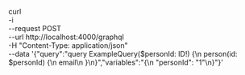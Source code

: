 curl \
 -i \
 --request POST \
 --url http://localhost:4000/graphql \
 -H "Content-Type: application/json" \
 --data '{"query":"query ExampleQuery($personId: ID!) {\n person(id: $personId) {\n email\n }\n}","variables":"{\n \"personId\": \"1\"\n}"}'
